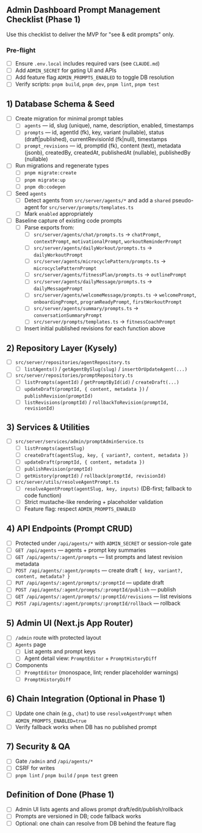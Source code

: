 ## Admin Dashboard Prompt Management Checklist (Phase 1)

Use this checklist to deliver the MVP for "see & edit prompts" only.

### Pre-flight
- [ ] Ensure `.env.local` includes required vars (see `CLAUDE.md`)
- [ ] Add `ADMIN_SECRET` for gating UI and APIs
- [ ] Add feature flag `ADMIN_PROMPTS_ENABLED` to toggle DB resolution
- [ ] Verify scripts: `pnpm build`, `pnpm dev`, `pnpm lint`, `pnpm test`

## 1) Database Schema & Seed
- [ ] Create migration for minimal prompt tables
  - [ ] `agents` — id, slug (unique), name, description, enabled, timestamps
  - [ ] `prompts` — id, agentId (fk), key, variant (nullable), status (draft|published), currentRevisionId (fk|null), timestamps
  - [ ] `prompt_revisions` — id, promptId (fk), content (text), metadata (jsonb), createdBy, createdAt, publishedAt (nullable), publishedBy (nullable)
- [ ] Run migrations and regenerate types
  - [ ] `pnpm migrate:create`
  - [ ] `pnpm migrate:up`
  - [ ] `pnpm db:codegen`
- [ ] Seed `agents`
  - [ ] Detect agents from `src/server/agents/*` and add a `shared` pseudo-agent for `src/server/prompts/templates.ts`
  - [ ] Mark `enabled` appropriately
- [ ] Baseline capture of existing code prompts
  - [ ] Parse exports from:
    - [ ] `src/server/agents/chat/prompts.ts` → `chatPrompt`, `contextPrompt`, `motivationalPrompt`, `workoutReminderPrompt`
    - [ ] `src/server/agents/dailyWorkout/prompts.ts` → `dailyWorkoutPrompt`
    - [ ] `src/server/agents/microcyclePattern/prompts.ts` → `microcyclePatternPrompt`
    - [ ] `src/server/agents/fitnessPlan/prompts.ts` → `outlinePrompt`
    - [ ] `src/server/agents/dailyMessage/prompts.ts` → `dailyMessagePrompt`
    - [ ] `src/server/agents/welcomeMessage/prompts.ts` → `welcomePrompt`, `onboardingPrompt`, `programReadyPrompt`, `firstWorkoutPrompt`
    - [ ] `src/server/agents/summary/prompts.ts` → `conversationSummaryPrompt`
    - [ ] `src/server/prompts/templates.ts` → `fitnessCoachPrompt`
  - [ ] Insert initial published revisions for each function above

## 2) Repository Layer (Kysely)
- [ ] `src/server/repositories/agentRepository.ts`
  - [ ] `listAgents()` / `getAgentBySlug(slug)` / `insertOrUpdateAgent(...)`
- [ ] `src/server/repositories/promptRepository.ts`
  - [ ] `listPrompts(agentId)` / `getPromptById(id)` / `createDraft(...)`
  - [ ] `updateDraft(promptId, { content, metadata })` / `publishRevision(promptId)`
  - [ ] `listRevisions(promptId)` / `rollbackToRevision(promptId, revisionId)`

## 3) Services & Utilities
- [ ] `src/server/services/admin/promptAdminService.ts`
  - [ ] `listPrompts(agentSlug)`
  - [ ] `createDraft(agentSlug, key, { variant?, content, metadata })`
  - [ ] `updateDraft(promptId, { content, metadata })`
  - [ ] `publishRevision(promptId)`
  - [ ] `getHistory(promptId)` / `rollback(promptId, revisionId)`
- [ ] `src/server/utils/resolveAgentPrompt.ts`
  - [ ] `resolveAgentPrompt(agentSlug, key, inputs)` (DB-first; fallback to code function)
  - [ ] Strict mustache-like rendering + placeholder validation
  - [ ] Feature flag: respect `ADMIN_PROMPTS_ENABLED`

## 4) API Endpoints (Prompt CRUD)
- [ ] Protected under `/api/agents/*` with `ADMIN_SECRET` or session-role gate
- [ ] `GET /api/agents` — agents + prompt key summaries
- [ ] `GET /api/agents/:agent/prompts` — list prompts and latest revision metadata
- [ ] `POST /api/agents/:agent/prompts` — create draft `{ key, variant?, content, metadata? }`
- [ ] `PUT /api/agents/:agent/prompts/:promptId` — update draft
- [ ] `POST /api/agents/:agent/prompts/:promptId/publish` — publish
- [ ] `GET /api/agents/:agent/prompts/:promptId/revisions` — list revisions
- [ ] `POST /api/agents/:agent/prompts/:promptId/rollback` — rollback

## 5) Admin UI (Next.js App Router)
- [ ] `/admin` route with protected layout
- [ ] `Agents` page
  - [ ] List agents and prompt keys
  - [ ] Agent detail view: `PromptEditor` + `PromptHistoryDiff`
- [ ] Components
  - [ ] `PromptEditor` (monospace, lint; render placeholder warnings)
  - [ ] `PromptHistoryDiff`

## 6) Chain Integration (Optional in Phase 1)
- [ ] Update one chain (e.g., `chat`) to use `resolveAgentPrompt` when `ADMIN_PROMPTS_ENABLED=true`
- [ ] Verify fallback works when DB has no published prompt

## 7) Security & QA
- [ ] Gate `/admin` and `/api/agents/*`
- [ ] CSRF for writes
- [ ] `pnpm lint` / `pnpm build` / `pnpm test` green

## Definition of Done (Phase 1)
- [ ] Admin UI lists agents and allows prompt draft/edit/publish/rollback
- [ ] Prompts are versioned in DB; code fallback works
- [ ] Optional: one chain can resolve from DB behind the feature flag
